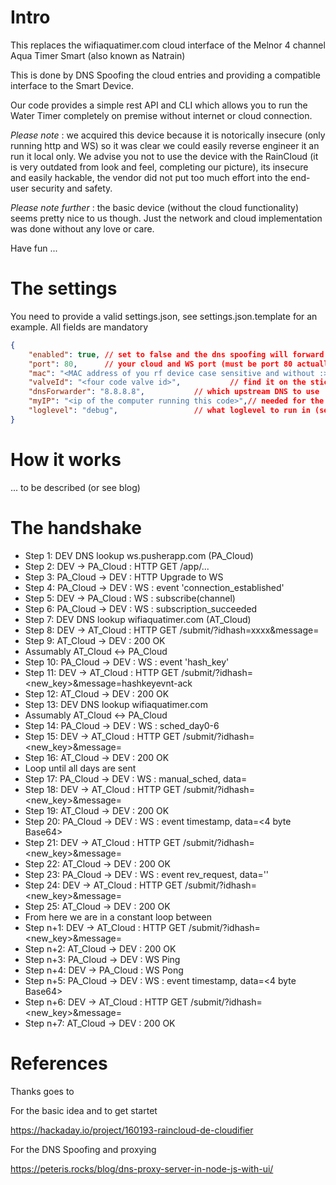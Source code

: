 # Intro

This replaces the wifiaquatimer.com cloud interface of the Melnor 4 channel Aqua Timer Smart (also known as Natrain)

This is done by DNS Spoofing the cloud entries and providing a compatible interface to the Smart Device.

Our code provides a simple rest API and CLI which allows you to run the Water Timer completely on premise without internet or cloud connection.

*Please note* : we acquired this device because it is notorically insecure (only running http and WS) so it was clear we could easily reverse engineer it an run it local only. We advise you not to use the device with the RainCloud (it is very outdated from look and feel, completing our picture), its insecure and easily hackable, the vendor did not put too much effort into the end-user security and safety.

*Please note further* : the basic device (without the cloud functionality) seems pretty nice to us though. Just the network and cloud implementation was done without any love or care.

Have fun ...

# The settings

You need to provide a valid settings.json, see settings.json.template for an example.
All fields are mandatory

```json
{
	"enabled": true, // set to false and the dns spoofing will forward everyhing
	"port": 80,      // your cloud and WS port (must be port 80 actually, unless you proxy this)
	"mac": "<MAC address of you rf device case sensitive and without :>", // find it on the device
	"valveId": "<four code valve id>",  		 // find it on the sticker of your valve
	"dnsForwarder": "8.8.8.8", 			 // which upstream DNS to use
	"myIP": "<ip of the computer running this code>",// needed for the DNS spoofing
	"loglevel": "debug",				 // what loglevel to run in (set to info in production)
}
```

# How it works

... to be described (or see blog)

# The handshake

* Step  1: DEV DNS lookup ws.pusherapp.com (PA_Cloud)
* Step  2: DEV -> PA_Cloud : HTTP GET /app/...
* Step  3: PA_Cloud -> DEV : HTTP Upgrade to WS
* Step  4: PA_Cloud -> DEV : WS : event 'connection_established'
* Step  5: DEV -> PA_Cloud : WS : subscribe(channel)
* Step  6: PA_Cloud -> DEV : WS : subscription_succeeded
* Step  7: DEV DNS lookup wifiaquatimer.com (AT_Cloud)
* Step  8: DEV -> AT_Cloud : HTTP GET /submit/?idhash=xxxx&message=<base64>
* Step  9: AT_Cloud -> DEV : 200 OK
* Assumably AT_Cloud <-> PA_Cloud
* Step 10: PA_Cloud -> DEV : WS : event 'hash_key'
* Step 11: DEV -> AT_Cloud : HTTP GET /submit/?idhash=<new_key>&message=hashkeyevnt-ack
* Step 12: AT_Cloud -> DEV : 200 OK
* Step 13: DEV DNS lookup wifiaquatimer.com
* Assumably AT_Cloud <-> PA_Cloud
* Step 14: PA_Cloud -> DEV : WS : sched_day0-6
* Step 15: DEV -> AT_Cloud : HTTP GET /submit/?idhash=<new_key>&message=<last-command-ack>
* Step 16: AT_Cloud -> DEV : 200 OK
* Loop until all days are sent
* Step 17: PA_Cloud -> DEV : WS : manual_sched, data=<ALL OFF>
* Step 18: DEV -> AT_Cloud : HTTP GET /submit/?idhash=<new_key>&message=<last-command-ack>
* Step 19: AT_Cloud -> DEV : 200 OK
* Step 20: PA_Cloud -> DEV : WS : event timestamp, data=<4 byte Base64>
* Step 21: DEV -> AT_Cloud : HTTP GET /submit/?idhash=<new_key>&message=<last-command-ack>
* Step 22: AT_Cloud -> DEV : 200 OK
* Step 23: PA_Cloud -> DEV : WS : event rev_request, data=''
* Step 24: DEV -> AT_Cloud : HTTP GET /submit/?idhash=<new_key>&message=<last-command-ack>
* Step 25: AT_Cloud -> DEV : 200 OK
* From here we are in a constant loop between
* Step n+1: DEV -> AT_Cloud : HTTP GET /submit/?idhash=<new_key>&message=<base64>
* Step n+2: AT_Cloud -> DEV : 200 OK
* Step n+3: PA_Cloud -> DEV : WS Ping
* Step n+4: DEV -> PA_Cloud : WS Pong
* Step n+5: PA_Cloud -> DEV : WS : event timestamp, data=<4 byte Base64>
* Step n+6: DEV -> AT_Cloud : HTTP GET /submit/?idhash=<new_key>&message=<last-command-ack>
* Step n+7: AT_Cloud -> DEV : 200 OK

# References

Thanks goes to

For the basic idea and to get startet

https://hackaday.io/project/160193-raincloud-de-cloudifier

For the DNS Spoofing and proxying

https://peteris.rocks/blog/dns-proxy-server-in-node-js-with-ui/
